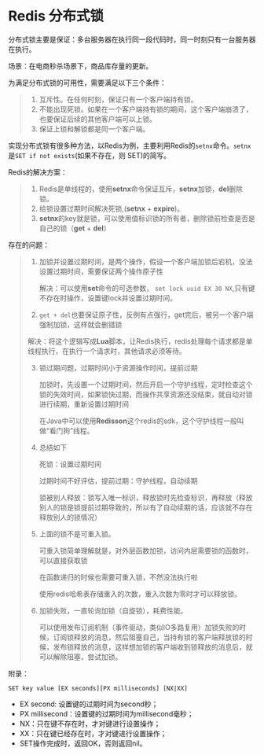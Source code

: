 # Redis 分布式锁

分布式锁主要是保证：多台服务器在执行同一段代码时，同一时刻只有一台服务器在执行。

场景：在电商秒杀场景下，商品库存量的更新。

为满足分布式锁的可用性，需要满足以下三个条件：

> 1. 互斥性。在任何时刻，保证只有一个客户端持有锁。
> 2. 不能出现死锁。如果在一个客户端持有锁的期间，这个客户端崩溃了，也要保证后续的其他客户端可以上锁。
> 3. 保证上锁和解锁都是同一个客户端。

实现分布式锁有很多种方法，以Redis为例，主要利用Redis的`setnx`命令。`setnx`是`SET if not exists`(如果不存在，则 SET)的简写。

Redis的解决方案：

> 1. Redis是单线程的，使用**setnx**命令保证互斥，**setnx**加锁，**del**删除锁。
> 2. 给锁设置过期时间解决死锁,(**setnx** + **expire**)。
> 3. **setnx**的key就是锁，可以使用值标识锁的所有者，删除锁前检查是否是自己的锁（**get**  + **del**）

存在的问题：

> 1. 加锁并设置过期时间，是两个操作，假设一个客户端加锁后宕机，没法设置过期时间，需要保证两个操作原子性
>
>    解决：可以使用**set**命令的可选参数， `set lock uuid EX 30 NX`,只有键不存在时操作，设置键lock并设置过期时间。
>
> 2.  `get + del`也要保证原子性，反例有点强行，get完后，被另一个客户端强制加锁，这样就会删错锁
>
>    解决：将这个逻辑写成**Lua**脚本，让Redis执行，redis处理每个请求都是单线程执行，在执行一个请求时，其他请求必须等待。
>
> 3. 锁过期问题，过期时间小于资源操作时间，提前过期
>
>    加锁时，先设置一个过期时间，然后开启一个守护线程，定时检查这个锁的失效时间，如果锁快过期，而操作共享资源还没结束，就自动对锁进行续期，重新设置过期时间
>
>    在Java中可以使用**Redisson**这个redis的sdk，这个守护线程一般叫做“看门狗”线程。
>
> 4. 总结如下
>
>    死锁：设置过期时间
>
>    过期时间不好评估，提前过期：守护线程，自动续期
>
>    锁被别人释放：锁写入唯一标识，释放锁时先检查标识，再释放（释放别人的锁是锁提前过期导致的，所以有了自动续期的话，应该就不存在释放别人的锁情况）
>
> 5. 上面的锁不是可重入锁。
>
>    可重入锁简单理解就是，对外层函数加锁，访问内层需要锁的函数时，可以直接获取锁
>
>    在函数递归的时候也需要可重入锁，不然没法执行啦
>
>    使用redis哈希表存储重入的次数，重入次数为零时才可以释放锁。
>
> 6. 加锁失败，一直轮询加锁（自旋锁），耗费性能。
>
>    可以使用发布订阅机制（事件驱动，类似IO多路复用）加锁失败的时候，订阅锁释放的消息，然后阻塞自己，当持有锁的客户端释放锁的时候，发布锁释放的消息，这样想加锁的客户端收到锁释放的消息后，就可以解除阻塞，尝试加锁。

附录：

```
SET key value [EX seconds][PX milliseconds] [NX|XX]
```

- EX second: 设置键的过期时间为second秒；
- PX millisecond：设置键的过期时间为millisecond毫秒；
- NX：只在键不存在时，才对键进行设置操作；
- XX：只在键已经存在时，才对键进行设置操作；
- SET操作完成时，返回OK，否则返回nil。